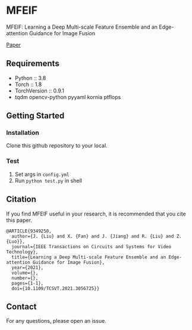 # MFEIF

MFEIF: Learning a Deep Multi-scale Feature Ensemble and an Edge-attention Guidance for Image Fusion

[Paper](https://ieeexplore.ieee.org/document/9349250)

## Requirements

* Python :: 3.8
* Torch :: 1.8
* TorchVersion :: 0.9.1
* tqdm opencv-python pyyaml kornia ptflops

## Getting Started

### Installation

Clone this github repository to your local.

### Test

1. Set args in `config.yml`
2. Run `python test.py` in shell

## Citation

If you find MFEIF useful in your research, it is recommended that you cite this paper.

```
@ARTICLE{9349250,
  author={J. {Liu} and X. {Fan} and J. {Jiang} and R. {Liu} and Z. {Luo}},
  journal={IEEE Transactions on Circuits and Systems for Video Technology}, 
  title={Learning a Deep Multi-scale Feature Ensemble and an Edge-attention Guidance for Image Fusion}, 
  year={2021},
  volume={},
  number={},
  pages={1-1},
  doi={10.1109/TCSVT.2021.3056725}}

```

## Contact

For any questions, please open an issue.
